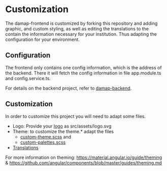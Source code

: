 # Customization

The damap-frontend is customized by forking this repository and adding graphic, 
and custom styling, as well as editing the translations to the contain the 
information necessary for your institution.
Thus adapting the configuration for your environment.

## Configuration 

The frontend only contains one config information, which is the address of the backend. 
There it will fetch the config information in file app.module.ts and config.service.ts.

For details on the backend project, refer to [damap-backend](https://github.com/tuwien-csd/damap-backend).

## Customization

In order to customize this project you will need to adapt some files.

* Logo: Provide your [logo](src/assets/logo.svg) as src/assets/logo.svg
* Theme: to customize the theme.* adapt the files 
  * [custom-theme.scss](src/themes/custom-theme.scss) and 
  * [custom-palettes.scss](src/themes/custom-palettes.scss) 
* [Translations](src/assets/i18n)

For more information on theming: 
https://material.angular.io/guide/theming & https://github.com/angular/components/blob/master/guides/theming.md

